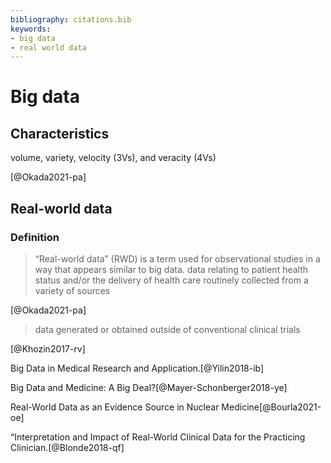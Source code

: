 ```yaml
---
bibliography: citations.bib
keywords:
- big data
- real world data
---
```


# Big data

## Characteristics

volume, variety, velocity (3Vs), and veracity (4Vs)

[@Okada2021-pa]


## Real-world data

### Definition

> “Real-world data” (RWD) is a term used for observational studies in a way that appears similar to big data.
> data relating to patient health status and/or the delivery of health care routinely collected from a variety of sources

[@Okada2021-pa]

> data generated or obtained outside of conventional clinical trials 

[@Khozin2017-rv]

Big Data in Medical Research and Application.[@Yilin2018-ib]

Big Data and Medicine: A Big Deal?[@Mayer-Schonberger2018-ye]

Real-World Data as an Evidence Source in Nuclear Medicine[@Bourla2021-oe]

“Interpretation and Impact of Real-World Clinical Data for the Practicing Clinician.[@Blonde2018-qf]
